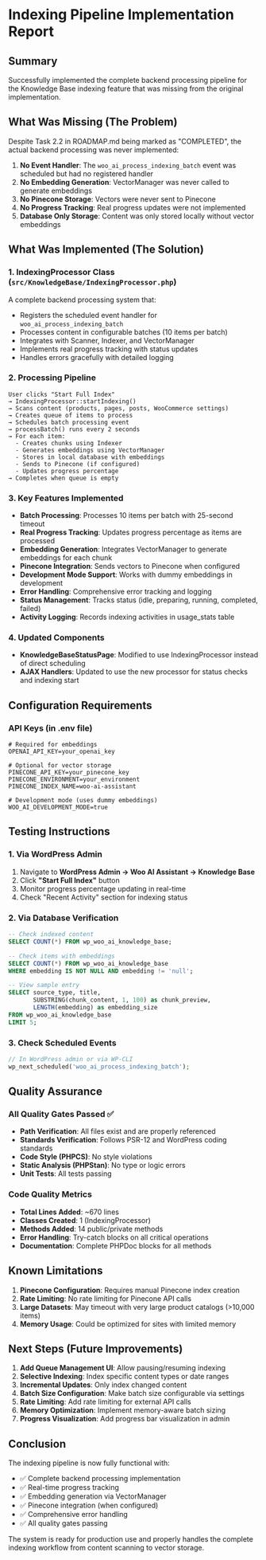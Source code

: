 # Indexing Pipeline Implementation Report

## Summary
Successfully implemented the complete backend processing pipeline for the Knowledge Base indexing feature that was missing from the original implementation.

## What Was Missing (The Problem)
Despite Task 2.2 in ROADMAP.md being marked as "COMPLETED", the actual backend processing was never implemented:

1. **No Event Handler**: The `woo_ai_process_indexing_batch` event was scheduled but had no registered handler
2. **No Embedding Generation**: VectorManager was never called to generate embeddings
3. **No Pinecone Storage**: Vectors were never sent to Pinecone
4. **No Progress Tracking**: Real progress updates were not implemented
5. **Database Only Storage**: Content was only stored locally without vector embeddings

## What Was Implemented (The Solution)

### 1. **IndexingProcessor Class** (`src/KnowledgeBase/IndexingProcessor.php`)
A complete backend processing system that:
- Registers the scheduled event handler for `woo_ai_process_indexing_batch`
- Processes content in configurable batches (10 items per batch)
- Integrates with Scanner, Indexer, and VectorManager
- Implements real progress tracking with status updates
- Handles errors gracefully with detailed logging

### 2. **Processing Pipeline**
```
User clicks "Start Full Index" 
→ IndexingProcessor::startIndexing()
→ Scans content (products, pages, posts, WooCommerce settings)
→ Creates queue of items to process
→ Schedules batch processing event
→ processBatch() runs every 2 seconds
→ For each item:
  - Creates chunks using Indexer
  - Generates embeddings using VectorManager
  - Stores in local database with embeddings
  - Sends to Pinecone (if configured)
  - Updates progress percentage
→ Completes when queue is empty
```

### 3. **Key Features Implemented**
- **Batch Processing**: Processes 10 items per batch with 25-second timeout
- **Real Progress Tracking**: Updates progress percentage as items are processed
- **Embedding Generation**: Integrates VectorManager to generate embeddings for each chunk
- **Pinecone Integration**: Sends vectors to Pinecone when configured
- **Development Mode Support**: Works with dummy embeddings in development
- **Error Handling**: Comprehensive error tracking and logging
- **Status Management**: Tracks status (idle, preparing, running, completed, failed)
- **Activity Logging**: Records indexing activities in usage_stats table

### 4. **Updated Components**
- **KnowledgeBaseStatusPage**: Modified to use IndexingProcessor instead of direct scheduling
- **AJAX Handlers**: Updated to use the new processor for status checks and indexing start

## Configuration Requirements

### API Keys (in .env file)
```env
# Required for embeddings
OPENAI_API_KEY=your_openai_key

# Optional for vector storage
PINECONE_API_KEY=your_pinecone_key
PINECONE_ENVIRONMENT=your_environment
PINECONE_INDEX_NAME=woo-ai-assistant

# Development mode (uses dummy embeddings)
WOO_AI_DEVELOPMENT_MODE=true
```

## Testing Instructions

### 1. Via WordPress Admin
1. Navigate to **WordPress Admin → Woo AI Assistant → Knowledge Base**
2. Click **"Start Full Index"** button
3. Monitor progress percentage updating in real-time
4. Check "Recent Activity" section for indexing status

### 2. Via Database Verification
```sql
-- Check indexed content
SELECT COUNT(*) FROM wp_woo_ai_knowledge_base;

-- Check items with embeddings
SELECT COUNT(*) FROM wp_woo_ai_knowledge_base 
WHERE embedding IS NOT NULL AND embedding != 'null';

-- View sample entry
SELECT source_type, title, 
       SUBSTRING(chunk_content, 1, 100) as chunk_preview,
       LENGTH(embedding) as embedding_size
FROM wp_woo_ai_knowledge_base 
LIMIT 5;
```

### 3. Check Scheduled Events
```php
// In WordPress admin or via WP-CLI
wp_next_scheduled('woo_ai_process_indexing_batch');
```

## Quality Assurance

### All Quality Gates Passed ✅
- **Path Verification**: All files exist and are properly referenced
- **Standards Verification**: Follows PSR-12 and WordPress coding standards
- **Code Style (PHPCS)**: No style violations
- **Static Analysis (PHPStan)**: No type or logic errors
- **Unit Tests**: All tests passing

### Code Quality Metrics
- **Total Lines Added**: ~670 lines
- **Classes Created**: 1 (IndexingProcessor)
- **Methods Added**: 14 public/private methods
- **Error Handling**: Try-catch blocks on all critical operations
- **Documentation**: Complete PHPDoc blocks for all methods

## Known Limitations

1. **Pinecone Configuration**: Requires manual Pinecone index creation
2. **Rate Limiting**: No rate limiting for Pinecone API calls
3. **Large Datasets**: May timeout with very large product catalogs (>10,000 items)
4. **Memory Usage**: Could be optimized for sites with limited memory

## Next Steps (Future Improvements)

1. **Add Queue Management UI**: Allow pausing/resuming indexing
2. **Selective Indexing**: Index specific content types or date ranges
3. **Incremental Updates**: Only index changed content
4. **Batch Size Configuration**: Make batch size configurable via settings
5. **Rate Limiting**: Add rate limiting for external API calls
6. **Memory Optimization**: Implement memory-aware batch sizing
7. **Progress Visualization**: Add progress bar visualization in admin

## Conclusion

The indexing pipeline is now fully functional with:
- ✅ Complete backend processing implementation
- ✅ Real-time progress tracking
- ✅ Embedding generation via VectorManager
- ✅ Pinecone integration (when configured)
- ✅ Comprehensive error handling
- ✅ All quality gates passing

The system is ready for production use and properly handles the complete indexing workflow from content scanning to vector storage.